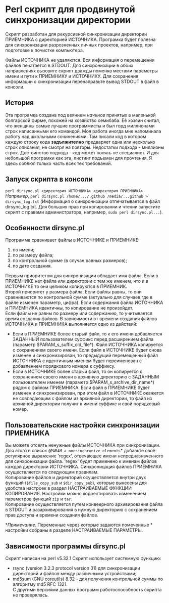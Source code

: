 
# Perl скрипт для продвинутой синхронизации директории

Скрипт разработан для рекурсивной синхронизации директории ПРИЕМНИКА с директорией ИСТОЧНИКА. 
Програмка будет полезна для синхронизации разрозненных личных проектов, например, при подготовке к почистке компьютера.

Файлы ИСТОЧНИКА не удаляются. Вся информация о перемещении файлов печатается в STDOUT.
Для синхронизации в обоих направлениях вызовите скрипт дважды поменяв местами параметры имени и пути к ПРИЕМНИКУ и ИСТОЧНИКУ.
Для сохранения информации о синхронизации перенаправьте вывод STDOUT в файл в консоли.

## История
Эта програмка создана под веянием *начинов* принятых в маленькой болгарской фирме, похожей на хозяйство семибаба.
Её хозяин считал, что женщины самые лучшие программисты и был горд миллионами строк написанными его командой. Моя работа иногда мне напоминала работу над школьными сочинениями. Там писали код в котором каждую строку кода **задължително** предваряет одна или несколько строк описания, не смотря на повторы. Недостатки подхода - миллионы строк.  Достоинство подхода - код может понять не специалист. И для небольшой програмки как эта, листинг подъемен для прочтения. Я здесь соблюл только часть всех тех требований.

## Запуск скрипта в консоли
`perl dirsync.pl <директория ИСТОЧНИКА> <директория ПРИЕМНИКА>`\
*Например*, ```perl dirsync.pl /home/.../.github /media/...github > dirsync_log.txt``` (Информация о синхронизации отпечатывается в файл dirsync_log.txt. Для больших прав при копировании и чтении запустите скрипт с правами администратора, например, `sudo perl dirsync.pl...`).

## Особенности dirsync.pl
Программа сравнивает файлы в ИСТОЧНИКЕ и ПРИЕМНИКЕ:
1. по имени;
2. по размеру файла;
3. по контрольной сумме (в случае равных размеров);
4. по дате создания.

Первым приоритетом для синхронизации обладает имя файла. Если в ПРИЕМНИКЕ нет файла или директории с тем же именем, что и в ИСТОЧНИКЕ то они целиком копируются в ПРИЕМНИК.\
Второй приоритет у размера файла. Если файлы равны, то они сравниваются по контрольной сумме (актуально для случаев где в файле изменен параметр, цифра). Если содержания файла ИСТОЧНИКА и ПРИЕМНИКА идентичны, то копирование не произойдет.\
Если файлы не равны по размеру или содержанию, то учитывается время создания файлов.
В зависимости от времени создания файлов ИСТОЧНИКА и ПРИЕМНИКА выполняется одно из действий:
-   Если в ПРИЕМНИКЕ более старый файл, то к его имени добавляется ЗАДАННЫЙ пользователем суффикс перед расширением файла 
	 (параметр $PARAM_s_suffix_old_file*). Файл ИСТОЧНИКА копируется с сохранением своего имени.
    Если файл в ИСТОЧНИКЕ будет снова изменен и синхронизирован, то предыдущий перемещенный файл ИСТОЧНИКА с идентичным именем будет 
    переименован с добавлением порядкового номера к суффиксу.
-   Если в ИСТОЧНИКЕ более старый файл, то он копируется с сохранением своего имени в архивную директорию с ЗАДАННЫМ пользователем именем 
	 (параметр $PARAM_s_archive_dir_name*) рядом с файлом ПРИЕМНИКА.
    Если файл в ПРИЕМНИКЕ будет изменен и синхронизирован, при этом файл в ИСТОЧНИКЕ окажется не совпадающим с файлом из архивной директории, 
    то файл из архивной директории получит к имени суффикс и свой порядковый номер.
    

## Пользовательские настройки синхронизации ПРИЕМНИКА
Вы можете отсеять ненужные файлы ИСТОЧНИКА при синхронизации. Для этого в список `@PARAM_a_nonsinchronize_elements`\* добавьте своё регулярное выражение 'regex', отвечающее имени непредназначенного для синхронизации файла. 'regex' будет применено к именам файлов каждой директории ИСТОЧНИКА.
Синхроницация файлов ПРИЕМНИКА осуществляется по следующим правилам.\
Копирование файлов и директорий осуществляется внутри двух функций (`$file_copy_sub` и `$dir_copy_sub`), которые вынесены для удобства настроек в раздел НАСТРАИВАЕМЫЕ ФУНКЦИИ КОПИРОВАНИЯ. Настройки можно корректировать изменением параметров функций `zip` и `tar`.\
Копирование осуществляется путем конвеерного архивирования файла в STDOUT и разархивирования в нужную директорию с сохранением прав доступа и времени создания файлов.

\**Примечание*. Переменные через которые задаются помеченные \* настройки собраны в разделе НАСТРАИВАЕМЫЕ ПАРАМЕТРЫ.

## Зависимости программы dirsync.pl
Скрипт написан на perl v5.32.1
Скрипт использует системную функцию:
- rsync (version 3.2.3  protocol version 31) для синхронизации директорий и файлов между различными устройствами;
- md5sum (GNU coreutils) 8.32 - для получения контрольной суммы по алгоритму md5 RFC 1321.\
C другими версиями данных программ работоспособность скрипта не проверялась.
